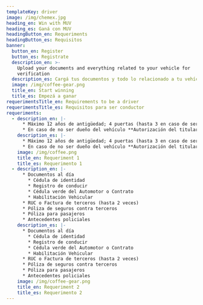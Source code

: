 ```yaml
---
templateKey: driver
image: /img/chemex.jpg
heading_en: Win with MUV
heading_es: Ganá con MUV
headingButton_en: Requeriments
headingButton_es: Requisitos
banner:
  button_en: Register
  button_es: Registrate
  description_en: >-
    Upload your documents and everything related to your vehicle for
    verification
  description_es: Cargá tus documentos y todo lo relacionado a tu vehículo para verificación
  image: /img/coffee-gear.png
  title_en: Start winning
  title_es: Empezá a ganar
requerimentsTitle_en: Requirements to be a driver
requerimentsTitle_es: Requisitos para ser conductor
requeriments:
  - description_en: |-
      * Máximo 12 años de antigüedad; 4 puertas (hasta 3 en caso de ser van)
      * En caso de no ser dueño del vehículo **Autorización del titular**
    description_es: |-
      * Máximo 12 años de antigüedad; 4 puertas (hasta 3 en caso de ser van)
      * En caso de no ser dueño del vehículo **Autorización del titular**
    image: /img/coffee.png
    title_en: Requeriment 1
    title_es: Requerimento 1
  - description_en: |-
      * Documentos al día
        * Cédula de identidad
        * Registro de conducir
        * Cédula verde del Automotor o Contrato
        * Habilitación Vehicular
      * RUC o Factura de terceros (hasta 2 veces)
      * Póliza de seguros contra terceros
      * Póliza para pasajeros
      * Antecedentes policiales
    description_es: |-
      * Documentos al día
        * Cédula de identidad
        * Registro de conducir
        * Cédula verde del Automotor o Contrato
        * Habilitación Vehicular
      * RUC o Factura de terceros (hasta 2 veces)
      * Póliza de seguros contra terceros
      * Póliza para pasajeros
      * Antecedentes policiales
    image: /img/coffee-gear.png
    title_en: Requeriment 2
    title_es: Requerimento 2
---
```


